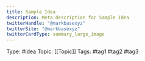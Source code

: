 ```yaml
---
title: Sample Idea
description: Meta description for Sample Idea
twitterHandle: "@markbasexyz"
twitterSite: "@markbasexyz"
twitterCardType: summary_large_image
---
```

Type: #idea
Topic: [[Topic]]
Tags: #tag1 #tag2 #tag3

# <Idea>